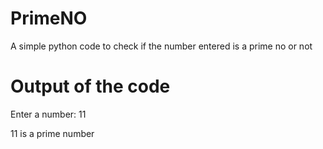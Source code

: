 # PrimeNO
A simple python code to check if the number entered is a prime no or not

# Output of the code

Enter a number: 11

11 is a prime number
